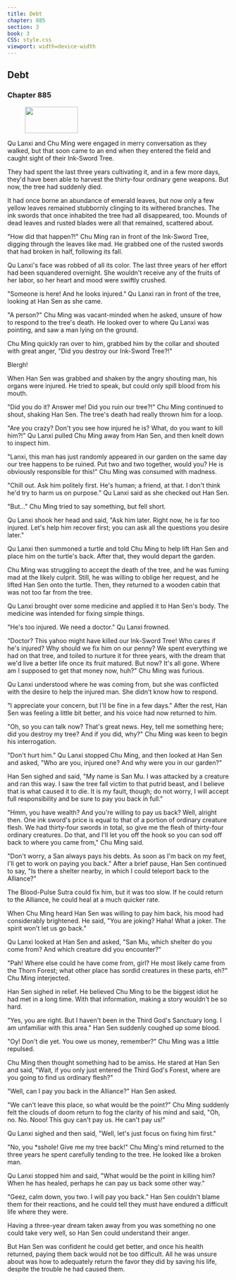 ```yaml
---
title: Debt
chapter: 885
section: 3
book: 3
CSS: style.css
viewport: width=device-width
---
```


## Debt

### Chapter 885

<figure>
	<img src="../Images/gem.gif" alt="" id="gem" width="120" height="60" />
</figure>

Qu Lanxi and Chu Ming were engaged in merry conversation as they walked, but that soon came to an end when they entered the field and caught sight of their Ink-Sword Tree.

They had spent the last three years cultivating it, and in a few more days, they'd have been able to harvest the thirty-four ordinary gene weapons. But now, the tree had suddenly died.

It had once borne an abundance of emerald leaves, but now only a few yellow leaves remained stubbornly clinging to its withered branches. The ink swords that once inhabited the tree had all disappeared, too. Mounds of dead leaves and rusted blades were all that remained, scattered about.

"How did that happen?!" Chu Ming ran in front of the Ink-Sword Tree, digging through the leaves like mad. He grabbed one of the rusted swords that had broken in half, following its fall.

Qu Lanxi's face was robbed of all its color. The last three years of her effort had been squandered overnight. She wouldn't receive any of the fruits of her labor, so her heart and mood were swiftly crushed.

"Someone is here! And he looks injured." Qu Lanxi ran in front of the tree, looking at Han Sen as she came.

"A person?" Chu Ming was vacant-minded when he asked, unsure of how to respond to the tree's death. He looked over to where Qu Lanxi was pointing, and saw a man lying on the ground.

Chu Ming quickly ran over to him, grabbed him by the collar and shouted with great anger, "Did you destroy our Ink-Sword Tree?!"

Blergh!

When Han Sen was grabbed and shaken by the angry shouting man, his organs were injured. He tried to speak, but could only spill blood from his mouth.

"Did you do it? Answer me! Did you ruin our tree?!" Chu Ming continued to shout, shaking Han Sen. The tree's death had really thrown him for a loop.

"Are you crazy? Don't you see how injured he is? What, do you want to kill him?!" Qu Lanxi pulled Chu Ming away from Han Sen, and then knelt down to inspect him.

"Lanxi, this man has just randomly appeared in our garden on the same day our tree happens to be ruined. Put two and two together, would you? He is obviously responsible for this!" Chu Ming was consumed with madness.

"Chill out. Ask him politely first. He's human; a friend, at that. I don't think he'd try to harm us on purpose." Qu Lanxi said as she checked out Han Sen.

"But..." Chu Ming tried to say something, but fell short.

Qu Lanxi shook her head and said, "Ask him later. Right now, he is far too injured. Let's help him recover first; you can ask all the questions you desire later."

Qu Lanxi then summoned a turtle and told Chu Ming to help lift Han Sen and place him on the turtle's back. After that, they would depart the garden.

Chu Ming was struggling to accept the death of the tree, and he was fuming mad at the likely culprit. Still, he was willing to oblige her request, and he lifted Han Sen onto the turtle. Then, they returned to a wooden cabin that was not too far from the tree.

Qu Lanxi brought over some medicine and applied it to Han Sen's body. The medicine was intended for fixing simple things.

"He's too injured. We need a doctor." Qu Lanxi frowned.

"Doctor? This yahoo might have killed our Ink-Sword Tree! Who cares if he's injured? Why should we fix him on our penny? We spent everything we had on that tree, and toiled to nurture it for three years, with the dream that we'd live a better life once its fruit matured. But now? It's all gone. Where am I supposed to get that money now, huh?" Chu Ming was furious.

Qu Lanxi understood where he was coming from, but she was conflicted with the desire to help the injured man. She didn't know how to respond.

"I appreciate your concern, but I'll be fine in a few days." After the rest, Han Sen was feeling a little bit better, and his voice had now returned to him.

"Oh, so you can talk now? That's great news. Hey, tell me something here; did you destroy my tree? And if you did, why?" Chu Ming was keen to begin his interrogation.

"Don't hurt him." Qu Lanxi stopped Chu Ming, and then looked at Han Sen and asked, "Who are you, injured one? And why were you in our garden?"

Han Sen sighed and said, "My name is San Mu. I was attacked by a creature and ran this way. I saw the tree fall victim to that putrid beast, and I believe that is what caused it to die. It is my fault, though; do not worry, I will accept full responsibility and be sure to pay you back in full."

"Hmm, you have wealth? And you're willing to pay us back? Well, alright then. One ink sword's price is equal to that of a portion of ordinary creature flesh. We had thirty-four swords in total, so give me the flesh of thirty-four ordinary creatures. Do that, and I'll let you off the hook so you can sod off back to where you came from," Chu Ming said.

"Don't worry, a San always pays his debts. As soon as I'm back on my feet, I'll get to work on paying you back." After a brief pause, Han Sen continued to say, "Is there a shelter nearby, in which I could teleport back to the Alliance?"

The Blood-Pulse Sutra could fix him, but it was too slow. If he could return to the Alliance, he could heal at a much quicker rate.

When Chu Ming heard Han Sen was willing to pay him back, his mood had considerably brightened. He said, "You are joking? Haha! What a joker. The spirit won't let us go back."

Qu Lanxi looked at Han Sen and asked, "San Mu, which shelter do you come from? And which creature did you encounter?"

"Pah! Where else could he have come from, girl? He most likely came from the Thorn Forest; what other place has sordid creatures in these parts, eh?" Chu Ming interjected.

Han Sen sighed in relief. He believed Chu Ming to be the biggest idiot he had met in a long time. With that information, making a story wouldn't be so hard.

"Yes, you are right. But I haven't been in the Third God's Sanctuary long. I am unfamiliar with this area." Han Sen suddenly coughed up some blood.

"Oy! Don't die yet. You owe us money, remember?" Chu Ming was a little repulsed.

Chu Ming then thought something had to be amiss. He stared at Han Sen and said, "Wait, if you only just entered the Third God's Forest, where are you going to find us ordinary flesh?"

"Well, can I pay you back in the Alliance?" Han Sen asked.

"We can't leave this place, so what would be the point?" Chu Ming suddenly felt the clouds of doom return to fog the clarity of his mind and said, "Oh, no. No. Nooo! This guy can't pay us. He can't pay us!"

Qu Lanxi sighed and then said, "Well, let's just focus on fixing him first."

"No, you *sshole! Give me my tree back!" Chu Ming's mind returned to the three years he spent carefully tending to the tree. He looked like a broken man.

Qu Lanxi stopped him and said, "What would be the point in killing him? When he has healed, perhaps he can pay us back some other way."

"Geez, calm down, you two. I will pay you back." Han Sen couldn't blame them for their reactions, and he could tell they must have endured a difficult life where they were.

Having a three-year dream taken away from you was something no one could take very well, so Han Sen could understand their anger.

But Han Sen was confident he could get better, and once his health returned, paying them back would not be too difficult. All he was unsure about was how to adequately return the favor they did by saving his life, despite the trouble he had caused them.